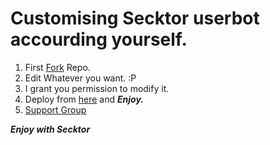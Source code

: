 # Customising Secktor userbot accourding yourself.
1. First [Fork](https://github.com/SamPandey001/Secktor-Md) Repo.
2. Edit Whatever you want. :P
3. I grant you permission to modify it.
4. Deploy from [here](https://secktorbot.tech/koyeb) and ***Enjoy.***
5. [Support Group](secktorbot.tech/support)

***Enjoy with Secktor***